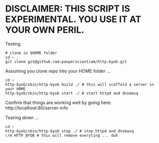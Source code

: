 # DISCLAIMER: THIS SCRIPT IS EXPERIMENTAL. YOU USE IT AT YOUR OWN PERIL.


Testing

``` shell
# clone in $HOME folder
cd ~
git clone git@github.com:paxperscientiam/http-byob.git

```

Assuming you clone repo into your HOME folder ...

``` shell
cd ~
http-byob/sbin/http-byob build ./ # this will scaffold a server in your HOME
http-byob/sbin/http-byob start ./ # start httpd and dnsmasq
```
Confirm that things are working well by going here: http://localhost:80/server-info


Tearing down ...
``` shell
cd ~
http-byob/sbin/http-byob stop ./ # stop httpd and dnsmasq
\rm HTTP_BYOB # this will remove everyting ... duh
```


<!-- Under heavy development. Use it at your own peril. -->



<!-- What is? -->
<!-- === -->
<!-- `http-byob` is my little attempt at creating a faux container. All it is, however, is a script for running `dnsmasq` and verstion 2.4 of Apache's `httpd` web server. -->

<!-- I've separated a lot of `httpd` configuration settings into variables stored in the `bash` script `sbin/http-byob`. At some point, I will entirely separate configuration options. Same with `dnsmasq` configuration, eventually. -->


<!-- Requirements: -->
<!-- * `bash` -->
<!-- * `httpd` v2.4 -->
<!-- * `dnsmasq` -->


<!-- Usage -->
<!-- === -->
<!-- Oh shoot, I need to add a help menu! -->

<!-- Start: -->
<!-- * `[sudo] sbin/http-byob start` -->

<!-- Stop: -->
<!-- * `[sudo] sbin/http-byob stop` -->

<!-- I decided to use named pipe for handling logging. That way, I think, disk access is limited. -->

<!-- In order to actually watch the logs, do one of the following: -->
<!-- * `sbin/http-byob --watch dns` -->
<!-- * `sbin/http-byob --watch httpd` -->


<!-- If by some miracle you are able to get this to work, this repo includes an example site that you load in your browser: -->

<!-- `www.example.org.lan` -->


<!-- This assumes a directory structure like this (relative to repo): -->

<!-- `www/clients/<SUBDOMAIN>/<DOMAIN.TLD>/wwwroot/` -->





<!-- Note -->
<!-- === -->
<!-- `http-byob` is meant to work offline. Not sure why, but there seems to be an issue with Safari when disconnected from the Internet. -->



<!-- --local-service -->
<!-- Accept DNS queries only from hosts whose address is on a local subnet, ie a subnet for which an interface exists on the server. This option only has effect if there are no --interface --except-interface, --listen-address or --auth-server options. It is intended to be set as a default on installation, to allow unconfigured installations to be useful but also safe from being used for DNS amplification attacks. -->
